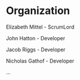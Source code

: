 Organization
============

Elizabeth Mittel - ScrumLord

John Hatton - Developer

Jacob Riggs - Developer

Nicholas Gathof - Developer

...